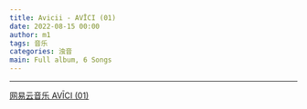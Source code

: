 ```yaml
---
title: Avicii - AVĪCI (01)
date: 2022-08-15 00:00
author: m1
tags: 音乐
categories: 浊音
main: Full album, 6 Songs
---
```


<link rel="stylesheet" href="/css/APlayer.min.css">
<div id="aplayer"></div>
<script src="/js/APlayer.min.js"></script>
<script>
    const ap = new APlayer({
    container: document.getElementById('aplayer'),
    lrcType: 3,
    loop: 'none',
    audio: [
        {
        name: 'Friend of Mine',
        artist: 'Avicii',
        url: '01 Friend of Mine (feat. Vargas & Lagola).m4a',
        cover: 'Cover.jpg',
        lrc: '01 Friend of Mine (feat. Vargas & Lagola).lrc',
        },
        {
        name: 'Lonely Together',
        artist: 'Avicii',
        url: '02 Lonely Together (feat. Rita Ora).m4a',
        cover: 'Cover.jpg',
        lrc: '02 Lonely Together (feat. Rita Ora).lrc',
        },
        {
        name: 'You Be Love',
        artist: 'Avicii',
        url: '03 You Be Love (feat. Billy Raffoul).m4a',
        cover: 'Cover.jpg',
        lrc: '03 You Be Love (feat. Billy Raffoul).lrc',
        },
        {
        name: 'Without You',
        artist: 'Avicii',
        url: '04 Without You (feat. Sandro Cavazza).m4a',
        cover: 'Cover.jpg',
        lrc: '04 Without You (feat. Sandro Cavazza).lrc',
        },
        {
        name: 'What Would I Change It To',
        artist: 'Avicii',
        url: '05 What Would I Change It To (feat. AlunaGeorge).m4a',
        cover: 'Cover.jpg',
        lrc: '05 What Would I Change It To (feat. AlunaGeorge).lrc',
        },
        {
        name: 'So Much Better',
        artist: 'Avicii',
        url: '06 So Much Better (Avicii Remix).m4a',
        cover: 'Cover.jpg',
        lrc: '06 So Much Better (Avicii Remix).lrc',
        }
    ]
});
</script>

---

[网易云音乐 AVĪCI (01)](https://music.163.com/#/album?id=35919060)